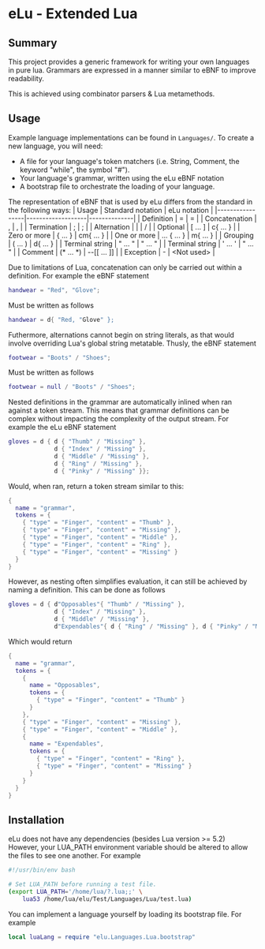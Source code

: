 # eLu - Extended Lua

## Summary

This project provides a generic framework for writing your own languages in pure lua.
Grammars are expressed in a manner similar to eBNF to improve readability.

This is achieved using combinator parsers & Lua metamethods.

## Usage

Example language implementations can be found in `Languages/`.
To create a new language, you will need:
 - A file for your language's token matchers (i.e. String, Comment, the keyword "while", the symbol "#").
 - Your language's grammar, written using the eLu eBNF notation
 - A bootstrap file to orchestrate the loading of your language.

The representation of eBNF that is used by eLu differs from the standard in the following ways:
| Usage           | Standard notation | eLu notation |
|-----------------|-------------------|--------------|
| Definition      | =                 | =            |
| Concatenation   | ,                 | ,            |
| Termination     | ;                 | ;            |
| Alternation     | \|                | /            |
| Optional        | [ ... ]           | c{ ... }     |
| Zero or more    | { ... }           | cm{ ... }    |
| One or more     | ... { ... }       | m{ ... }     |
| Grouping        | ( ... )           | d{ ... }     |
| Terminal string | " ... "           | " ... "      |
| Terminal string | ' ... '           | " ... "      |
| Comment         | (* ... *)         | --[[ ... ]]  |
| Exception       | -                 | \<Not used>  |

Due to limitations of Lua, concatenation can only be carried out within a definition.
For example the eBNF statement
```lua
handwear = "Red", "Glove";
```
Must be written as follows
```lua
handwear = d{ "Red, "Glove" };
```

Futhermore, alternations cannot begin on string literals, as that would involve overriding Lua's global string metatable.
Thusly, the eBNF statement
```lua
footwear = "Boots" / "Shoes";
```
Must be written as follows
```lua
footwear = null / "Boots" / "Shoes";
```

Nested definitions in the grammar are automatically inlined when ran against a token stream.
This means that grammar definitions can be complex without impacting the complexity of the output stream.
For example the eLu eBNF statement
```lua
gloves = d { d { "Thumb" / "Missing" }, 
			 d { "Index" / "Missing" },
			 d { "Middle" / "Missing" },
			 d { "Ring" / "Missing" },
			 d { "Pinky" / "Missing" }};
```
Would, when ran, return a token stream similar to this:
```lua
{
  name = "grammar",
  tokens = {
    { "type" = "Finger", "content" = "Thumb" },
    { "type" = "Finger", "content" = "Missing" },
    { "type" = "Finger", "content" = "Middle" },
    { "type" = "Finger", "content" = "Ring" },
    { "type" = "Finger", "content" = "Missing" }
  }
}
```

However, as nesting often simplifies evaluation, it can still be achieved by naming a definition.
This can be done as follows
```lua
gloves = d { d"Opposables"{ "Thumb" / "Missing" }, 
			 d { "Index" / "Missing" },
			 d { "Middle" / "Missing" },
			 d"Expendables"{ d { "Ring" / "Missing" }, d { "Pinky" / "Missing" }}};
```
Which would return
```lua
{
  name = "grammar",
  tokens = {
    { 
      name = "Opposables", 
      tokens = { 
        { "type" = "Finger", "content" = "Thumb" }
      }
    },
    { "type" = "Finger", "content" = "Missing" },
    { "type" = "Finger", "content" = "Middle" },
    { 
      name = "Expendables",
      tokens = {
        { "type" = "Finger", "content" = "Ring" },
        { "type" = "Finger", "content" = "Missing" }
      }
    }
  }
}
```


## Installation

eLu does not have any dependencies (besides Lua version >= 5.2)
However, your LUA_PATH environment variable should be altered to allow the files to see one another.
For example

```bash
#!/usr/bin/env bash

# Set LUA_PATH before running a test file.
(export LUA_PATH='/home/lua/?.lua;;' \
	lua53 /home/lua/elu/Test/Languages/Lua/test.lua)
```

You can implement a language yourself by loading its bootstrap file.
For example 
```lua
local luaLang = require "elu.Languages.Lua.bootstrap"
```
